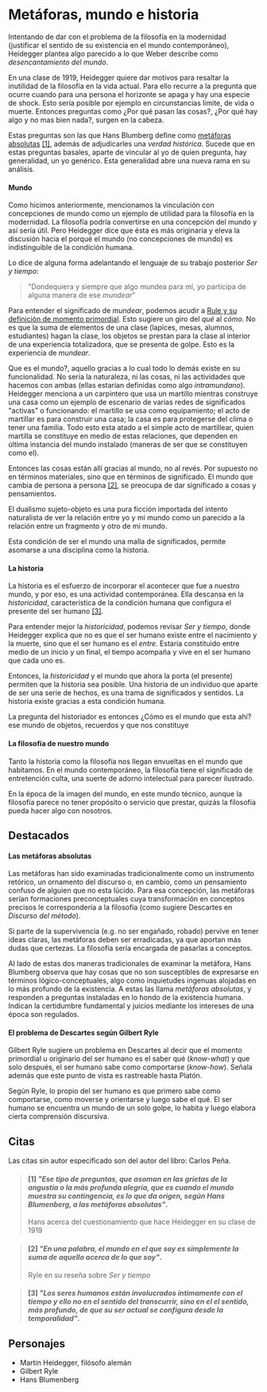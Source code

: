 # Metáforas, mundo e historia

Intentando de dar con el problema de la filosofía en la modernidad (justificar el sentido de su existencia en el mundo contemporáneo), Heidegger plantea algo parecido a lo que Weber describe como *desencantamiento del mundo*. 

En una clase de 1919, Heidegger quiere dar motivos para resaltar la inutilidad de la filosofía en la vida actual. Para ello recurre a la pregunta que ocurre cuando para una persona el horizonte se apaga y hay una especie de shock. Esto sería posible por ejemplo en circunstancias limite, de vida o muerte. Entonces preguntas como ¿Por qué pasan las cosas?, ¿Por qué hay algo y no mas bien nada?, surgen en la cabeza. 

Estas preguntas son las que Hans Blumberg define como [metáforas absolutas](#las-metáforas-absolutas) [\[1\]](#1-ese-tipo-de-preguntas-que-asoman-en-las-grietas-de-la-angustia-o-la-más-profunda-alegría-que-es-cuando-el-mundo-muestra-su-contingencia-es-lo-que-da-origen-según-hans-blumenberg-a-las-metáforas-absolutas), además de adjudicarles una *verdad histórica*. Sucede que en estas preguntas basales, aparte de vincular al yo de quien pregunta, hay generalidad, un yo genérico. Esta generalidad abre una nueva rama en su análisis.

#### Mundo
Como hicimos anteriormente, mencionamos la vinculación con concepciones de mundo como un ejemplo de utilidad para la filosofía en la modernidad. La filosofía podría convertirse en una concepción del mundo y así sería útil. Pero Heidegger dice que ésta es más originaria y eleva la discusión hacia el porqué el mundo (no concepciones de mundo) es indistinguible de la condición humana.

Lo dice de alguna forma adelantando el lenguaje de su trabajo posterior *Ser y tiempo*: 

> "Dondequiera y siempre que algo mundea para mí, yo participa de alguna manera de ese *mundear*"

Para entender el significado de *mundear*, podemos acudir a [Rule y su definición de momento primordial](#el-problema-de-descartes). Esto sugiere un giro del *qué* al *cómo*. No es que la suma de elementos de una clase (lapices, mesas, alumnos, estudiantes) hagan la clase, los objetos se prestan para la clase al interior de una experiencia totalizadora, que se presenta de golpe. Esto es la experiencia de *mundear*.

Que es el mundo?, aquello gracias a lo cual todo lo demás existe en su funcionalidad. No sería la naturaleza, ni las cosas, ni las actividades que hacemos con ambas (ellas estarían definidas como algo *intramundano*). Heidegger menciona a un carpintero que usa un martillo mientras construye una casa como un ejemplo de escenario de varias redes de significados "activas" o funcionando: el martillo se usa como equipamiento; el acto de martillar es para construir una casa; la casa es para protegerse del clima o tener una familia. Todo esto esta atado a el simple acto de martillear, quien martilla se constituye en medio de estas relaciones, que dependen en última instancia del mundo instalado (maneras de ser que se constituyen como el).

Entonces las cosas están allí gracias al mundo, no al revés. Por supuesto no en términos materiales, sino que en términos de significado. El mundo que cambia de persona a persona  [\[2\]](#2-en-una-palabra-el-mundo-en-el-que-soy-es-simplemente-la-suma-de-aquello-acerca-de-lo-que-soy), se preocupa de dar significado a cosas y pensamientos. 

El dualismo sujeto-objeto es una pura ficción importada del intento naturalista de ver la relación entre yo y mi mundo como un parecido a la relación entre un fragmento y otro de mi mundo.

Esta condición de ser el mundo una malla de significados, permite asomarse a una disciplina como la historia.

#### La historia

La historia es el esfuerzo de incorporar el acontecer que fue a nuestro mundo, y por eso, es una actividad contemporánea. Ella descansa en la *historicidad*, característica de la condición humana que configura el presente del ser humano [\[3\]](#3-los-seres-humanos-están-involucrados-íntimamente-con-el-tiempo-y-ello-no-en-el-sentido-del-transcurrir-sino-en-el-el-sentido-más-profundo-de-que-su-ser-actual-se-configura-desde-la-temporalidad). 

Para entender mejor la *historicidad*, podemos revisar *Ser y tiempo*, donde Heidegger explica que no es que el ser humano existe entre el nacimiento y la muerte, sino que el ser humano es el *entre*. Estaría constituido entre medio de un inicio y un final, el tiempo acompaña y vive en el ser humano que cada uno es. 

Entonces, la *historicidad* y el mundo que ahora la porta (el presente) permiten que la historia sea posible. Una historia de un individuo que aparte de ser una serie de hechos, es una trama de significados y sentidos. La historia existe gracias a esta condición humana.

La pregunta del historiador es entonces ¿Cómo es el mundo que esta ahí? ese mundo de objetos, recuerdos y que nos constituye

#### La filosofía de nuestro mundo

Tanto la historia como la filosofía nos llegan envueltas en el mundo que habitamos. En el mundo contemporáneo, la filosofía tiene el significado de entretención culta, una suerte de adorno intelectual para parecer ilustrado. 

En la época de la imagen del mundo, en este mundo técnico, aunque la filosofía parece no tener propósito o servicio que prestar, quizás la filosofía pueda hacer algo con nosotros.

## Destacados

#### Las metáforas absolutas
Las metáforas han sido examinadas tradicionalmente como un instrumento retórico, un ornamento del discurso o, en cambio, como un pensamiento confuso de alguien que no esta lúcido. Para esa concepción, las metáforas serían formaciones preconceptuales cuya transformación en conceptos precisos le correspondería a la filosofía (como sugiere Descartes en *Discurso del método*).

Si parte de la supervivencia (e.g. no ser engañado, robado) pervive en tener ideas claras, las metáforas deben ser erradicadas, ya que aportan más dudas que certezas. La filosofía sería encargada de pasarlas a conceptos.

Al lado de estas dos maneras tradicionales de examinar la metáfora, Hans Blumberg observa que hay cosas que no son susceptibles de expresarse en términos lógico-conceptuales, algo como inquietudes ingenuas alojadas en lo más profundo de la existencia. A estas las llama *metáforas absolutas*, y responden a preguntas instaladas en lo hondo de la existencia humana. Indican la certidumbre fundamental y juicios mediante los intereses de una época son regulados.

#### El problema de Descartes según Gilbert Ryle 

Gilbert Ryle sugiere un problema en Descartes al decir que el momento primordial u originario del ser humano es el saber qué (*know-what*) y que solo después, el ser humano sabe como comportarse (*know-how*). Señala además que este punto de vista es rastreable hasta Platón.

Según Ryle, lo propio del ser humano es que primero sabe como comportarse, como moverse y orientarse y luego sabe el qué. El ser humano se encuentra un mundo de un solo golpe, lo habita y luego elabora cierta comprensión discursiva. 

## Citas

Las citas sin autor especificado son del autor del libro: Carlos Peña.

<!-- p118 -->
> #### [1] _"Ese tipo de preguntas, que asoman en las grietas de la angustia o la más profunda alegría, que es cuando el mundo muestra su contingencia, es lo que da origen, según Hans Blumenberg, a las metáforas absolutas"_.
>
> Hans acerca del cuestionamiento que hace Heidegger en su clase de 1919

<!-- p123 -->
> #### [2] _"En una palabra, el mundo en el que soy es simplemente la suma de aquello acerca de lo que soy"_.
>
> Ryle en su reseña sobre *Ser y tiempo*

<!-- p127 -->
> #### [3] _"Los seres humanos están involucrados íntimamente con el tiempo y ello no en el sentido del transcurrir, sino en el el sentido, más profundo, de que su ser actual se configura desde la temporalidad"_.
>

## Personajes

- Martin Heidegger, filósofo alemán
- Gilbert Ryle
- Hans Blumenberg